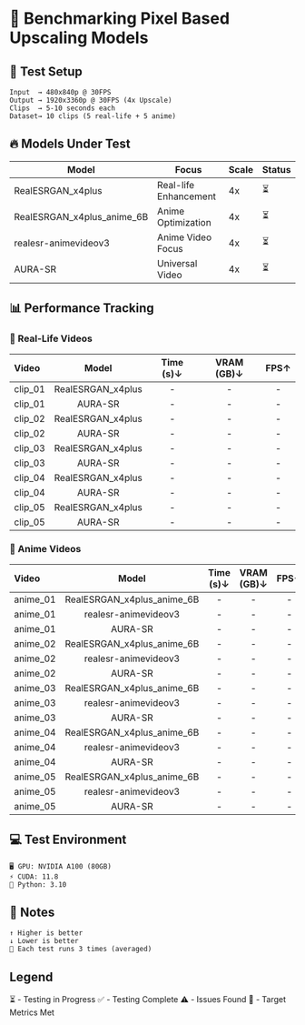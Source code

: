 # 🚀 Benchmarking Pixel Based Upscaling Models 

## 🎯 Test Setup
```
Input  → 480x840p @ 30FPS
Output → 1920x3360p @ 30FPS (4x Upscale)
Clips  → 5-10 seconds each
Dataset→ 10 clips (5 real-life + 5 anime)
```

## 🔥 Models Under Test

| Model | Focus | Scale | Status |
|-------|-------------|-------|---------|
| RealESRGAN_x4plus | Real-life Enhancement | 4x | ⏳ |
| RealESRGAN_x4plus_anime_6B | Anime Optimization | 4x | ⏳ |
| realesr-animevideov3 | Anime Video Focus | 4x | ⏳ |
| AURA-SR | Universal Video | 4x | ⏳ |

## 📊 Performance Tracking

### 🎥 Real-Life Videos

| Video | Model | Time (s)↓ | VRAM (GB)↓ | FPS↑ |
|:------|:------:|:-----------:|:------------:|:------:|
| clip_01 | RealESRGAN_x4plus | - | - | - |
| clip_01 | AURA-SR | - | - | - |
| clip_02 | RealESRGAN_x4plus | - | - | - |
| clip_02 | AURA-SR | - | - | - |
| clip_03 | RealESRGAN_x4plus | - | - | - |
| clip_03 | AURA-SR | - | - | - |
| clip_04 | RealESRGAN_x4plus | - | - | - |
| clip_04 | AURA-SR | - | - | - |
| clip_05 | RealESRGAN_x4plus | - | - | - |
| clip_05 | AURA-SR | - | - | - |

### 🎨 Anime Videos

| Video | Model | Time (s)↓ | VRAM (GB)↓ | FPS↑ |
|:------|:------:|:-----------:|:------------:|:------:|
| anime_01 | RealESRGAN_x4plus_anime_6B | - | - | - |
| anime_01 | realesr-animevideov3 | - | - | - |
| anime_01 | AURA-SR | - | - | - |
| anime_02 | RealESRGAN_x4plus_anime_6B | - | - | - |
| anime_02 | realesr-animevideov3 | - | - | - |
| anime_02 | AURA-SR | - | - | - |
| anime_03 | RealESRGAN_x4plus_anime_6B | - | - | - |
| anime_03 | realesr-animevideov3 | - | - | - |
| anime_03 | AURA-SR | - | - | - |
| anime_04 | RealESRGAN_x4plus_anime_6B | - | - | - |
| anime_04 | realesr-animevideov3 | - | - | - |
| anime_04 | AURA-SR | - | - | - |
| anime_05 | RealESRGAN_x4plus_anime_6B | - | - | - |
| anime_05 | realesr-animevideov3 | - | - | - |
| anime_05 | AURA-SR | - | - | - |

## 💻 Test Environment
```
🖥️ GPU: NVIDIA A100 (80GB)
⚡ CUDA: 11.8
🐍 Python: 3.10
```

## 📝 Notes
```
↑ Higher is better
↓ Lower is better
🔄 Each test runs 3 times (averaged)
```

## Legend
⏳ - Testing in Progress
✅ - Testing Complete
⚠️ - Issues Found
🎯 - Target Metrics Met
